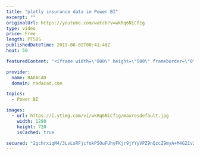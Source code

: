 ```yaml
---
title: "plotly insurance data in Power BI"
excerpt: ""
originalUrl: https://youtube.com/watch?v=wkRq6NiCf1g
type: video
price: Free
length: PT50S
publishedDateTime: 2019-08-02T00:41:48Z
heat: 50

featuredContent: "<iframe width=\"800\" height=\"500\" frameborder=\"0\" src=\"https://www.youtube.com/embed/wkRq6NiCf1g\" allow=\"accelerometer; autoplay; encrypted-media; gyroscope; picture-in-picture\" allowfullscreen></iframe>"

provider:
  name: RADACAD
  domain: radacad.com

topics:
  - Power BI

images:
  - url: https://i.ytimg.com/vi/wkRq6NiCf1g/maxresdefault.jpg
    width: 1280
    height: 720
    isCached: true

secured: "2gchrxiqM4/3LvLsRFjcfukP5OuFUhyFKjr9jYYyVPZ9nQzcZ9myA+M4G21v2uYQHbjFWQ1p8zzIfIME5LSPvMLAH5r4GomgU8pu7CMXPk4AkIpj6t9hZZ5HHZaSRDFRIASpN/ctqoy0VvY4NwMa1lz0Wvck9zq2HgLDiw5ON4Im2dKaEQYB2q4rMY3EwPcp63oTU9VLB9I1Ak5t/hdimOQGmLIWJoPIiVbI4sSeHRSN8sZgqPaSU4ZtSX11zKcgBjn3wUigAmlEB47diMirdkIGzvwMsazvCLMLfH6CP3ftSWL5Bp+JZAR+l+I/ktk/Bl9UTsd/iGB7AxNrz2KuA/7E73g7GZq6pXOXxJD5isbCmsu0B9TafWi0uMJmSzYIbDjD23l2ovpFK8q0+CV5zwnPKJzXIBvzORXUfTYdWoA=;KbnF1ByDj46jnm1X2zUAqQ=="
---
```


